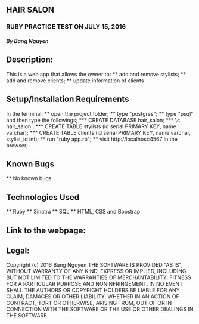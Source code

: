## HAIR SALON

### RUBY PRACTICE TEST ON JULY 15, 2016

##### By Bang Nguyen

## Description:
This is a web app that allows the owner to:
** add and remove stylists;
** add and remove clients;
** update information of clients

## Setup/Installation Requirements
In the terminal:
** open the project folder;
** type "postgres";
** type "psql" and then type the followings;
  *** CREATE DATABASE hair_salon;
  *** \c hair_salon ;
  *** CREATE TABLE stylists (id serial PRIMARY KEY, name varchar);
  *** CREATE TABLE clients (id serial PRIMARY KEY, name varchar, stylist_id int);
** run "ruby app.rb";
** visit http://localhost:4567 in the browser;


## Known Bugs

** No known bugs

## Technologies Used

** Ruby
** Sinatra
** SQL
** HTML, CSS and Boostrap

## Link to the webpage:


## Legal:
Copyright (c) 2016 Bang Nguyen
THE SOFTWARE IS PROVIDED "AS IS", WITHOUT WARRANTY OF ANY KIND, EXPRESS OR IMPLIED, INCLUDING BUT NOT LIMITED TO THE WARRANTIES OF MERCHANTABILITY, FITNESS FOR A PARTICULAR PURPOSE AND NONINFRINGEMENT. IN NO EVENT SHALL THE AUTHORS OR COPYRIGHT HOLDERS BE LIABLE FOR ANY CLAIM, DAMAGES OR OTHER LIABILITY, WHETHER IN AN ACTION OF CONTRACT, TORT OR OTHERWISE, ARISING FROM, OUT OF OR IN CONNECTION WITH THE SOFTWARE OR THE USE OR OTHER DEALINGS IN THE SOFTWARE.

